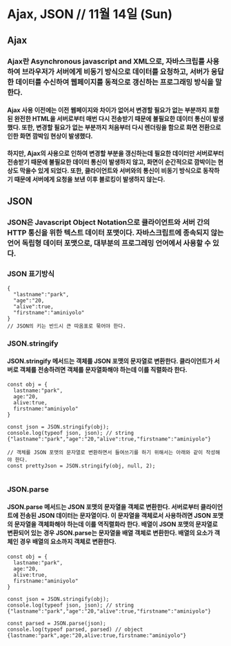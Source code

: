 # Ajax, JSON // 11월 14일 (Sun)

## Ajax

### Ajax란 Asynchronous javascript and XML으로, 자바스크립를 사용하여 브라우저가 서버에게 비동기 방식으로 데이터를 요청하고, 서버가 응답한 데이터를 수신하여 웹페이지를 동적으로 갱신하는 프로그래밍 방식을 말한다.

#### Ajax 사용 이전에는 이전 웹페이지와 차이가 없어서 변경할 필요가 없는 부분까지 포함된 완전한 HTML을 서버로부터 매번 다시 전송받기 때문에 불필요한 데이터 통신이 발생했다. 또한, 변경할 필요가 없는 부분까지 처음부터 다시 렌더링을 함으로 화면 전환으로 인한 화면 깜박임 현상이 발생했다.

#### 하지만, Ajax의 사용으로 인하여 변경할 부분을 갱신하는데 필요한 데이터만 서버로부터 전송받기 때문에 불필요한 데이터 통신이 발생하지 않고, 화면이 순간적으로 깜박이는 현상도 막을수 있게 되었다. 또한, 클라이언트와 서버와의 통신이 비동기 방식으로 동작하기 때문에 서버에게 요청을 보낸 이후 블로킹이 발생하지 않는다.

## JSON

### JSON은 Javascript Object Notation으로 클라이언트와 서버 간의 HTTP 통신을 위한 텍스트 데이터 포맷이다. 자바스크립트에 종속되지 않는 언어 독립형 데이터 포맷으로, 대부분의 프로그레밍 언어에서 사용할 수 있다.

### JSON 표기방식

```
{
  "lastname":"park",
  "age":"20,
  "alive":true,
  "firstname":"aminiyolo"
}
// JSON의 키는 반드시 큰 따옴표로 묶어야 한다.
```

### JSON.stringify

#### JSON.stringify 메서드는 객체를 JSON 포맷의 문자열로 변환한다. 클라이언트가 서버로 객체를 전송하려면 객체를 문자열화해야 하는데 이를 직렬화라 한다.

```
const obj = {
  lastname:"park",
  age:"20,
  alive:true,
  firstname:"aminiyolo"
}

const json = JSON.stringify(obj);
console.log(typeof json, json); // string {"lastname":"park","age":"20,"alive":true,"firstname":"aminiyolo"}

// 객체를 JSON 포맷의 문자열로 변환하면서 들여쓰기를 하기 위해서는 아래와 같이 작성해야 한다.
const prettyJson = JSON.stringify(obj, null, 2);


```

### JSON.parse

#### JSON.parse 메서드는 JSON 포맷의 문자열을 객체로 변환한다. 서버로부터 클라이언트에 전송된 JSON 데이터는 문자열이다. 이 문자열을 객체로서 사용하려면 JSON 포맷의 문자열을 객체화해야 하는데 이를 역직렬화라 한다. 배열이 JSON 포맷의 문자열로 변환되어 있는 경우 JSON.parse는 문자열을 배열 객체로 변환한다. 배열의 요소가 객체인 경우 배열의 요소까지 객체로 변환한다.

```
const obj = {
  lastname:"park",
  age:"20,
  alive:true,
  firstname:"aminiyolo"
}

const json = JSON.stringify(obj);
console.log(typeof json, json); // string {"lastname":"park","age":"20,"alive":true,"firstname":"aminiyolo"}

const parsed = JSON.parse(json);
console.log(typeof parsed, parsed) // object {lastname:"park",age:"20,alive:true,firstname:"aminiyolo"}
```
